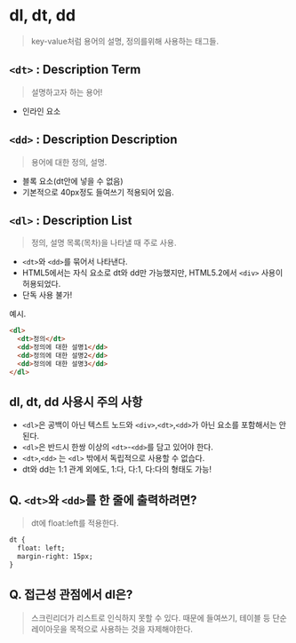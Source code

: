 # dl, dt, dd
> key-value처럼 용어의 설명, 정의를위해 사용하는 태그들.

## `<dt>` : Description Term
> 설명하고자 하는 용어!
- 인라인 요소

## `<dd>` : Description Description
> 용어에 대한 정의, 설명.
- 블록 요소(dt안에 넣을 수 없음)
- 기본적으로 40px정도 들여쓰기 적용되어 있음.

## `<dl>` : Description List
>  정의, 설명 목록(목차)을 나타낼 때 주로 사용.
- `<dt>`와  `<dd>`를 묶어서 나타낸다.
- HTML5에서는 자식 요소로 dt와 dd만 가능했지만, HTML5.2에서 `<div>` 사용이 허용되었다.
- 단독 사용 불가!

예시.
```html
<dl>
  <dt>정의</dt>
  <dd>정의에 대한 설명1</dd>
  <dd>정의에 대한 설명2</dd>
  <dd>정의에 대한 설명3</dd>
</dl>
```

## dl, dt, dd 사용시 주의 사항
- `<dl>`은 공백이 아닌 텍스트 노드와 `<div>`,`<dt>`,`<dd>`가 아닌 요소를 포함해서는 안 된다.
- `<dl>`은 반드시 한쌍 이상의 `<dt>`-`<dd>`를 담고 있어야 한다.
- `<dt>`,`<dd>` 는 `<dl>` 밖에서 독립적으로 사용할 수 없습다.
- dt와 dd는 1:1 관계 외에도, 1:다, 다:1, 다:다의 형태도 가능!

## Q. `<dt>`와 `<dd>`를 한 줄에 출력하려면? 
> dt에 float:left를 적용한다.
```html
dt {
  float: left;
  margin-right: 15px;
}
```

## Q. 접근성 관점에서 dl은?
> 스크린리더가 리스트로 인식하지 못할 수 있다.
때문에 들여쓰기, 테이블 등 단순 레이아웃을 목적으로 사용하는 것을 자제해야한다.